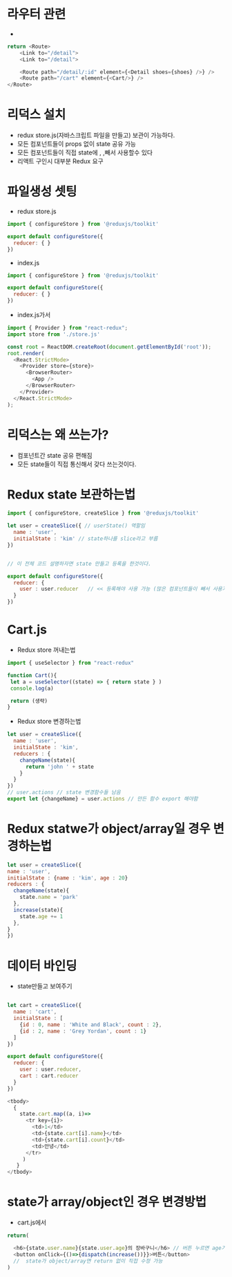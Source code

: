 # 라우터 관련
- 
```js
return <Route>
    <Link to="/detail">
    <Link to="/detail">

    <Route path="/detail/:id" element={<Detail shoes={shoes} />} />
    <Route path="/cart" element={<Cart/>} />
</Route>
```

# 리덕스 설치
<!-- npm install @reduxjs/toolkit react-redux  터미널 설치 -->
- redux store.js(자바스크립트 파일을 만들고) 보관이 가능하다.
- 모든 컴포넌트들이 props 없이 state 공유 가능
- 모든 컴포넌트들이 직접 state에 <App/>, <Detail/>,<Cart>빼서 사용할수 있다
- 리액트 구인시 대부분 Redux 요구


# 파일생성 셋팅
- redux store.js
```js
import { configureStore } from '@reduxjs/toolkit'

export default configureStore({
  reducer: { }
}) 
```

- index.js


<!-- state들을 보관하는 파일 -->
```js 
import { configureStore } from '@reduxjs/toolkit'

export default configureStore({
  reducer: { }
}) 
``` 
- index.js가서
<!-- <Provider store={store}> 쓰기 -->

```js
import { Provider } from "react-redux";
import store from './store.js'

const root = ReactDOM.createRoot(document.getElementById('root'));
root.render(
  <React.StrictMode>
    <Provider store={store}>
      <BrowserRouter>
        <App />
      </BrowserRouter>
    </Provider>
  </React.StrictMode>
); 
```

# 리덕스는 왜 쓰는가?
- 컴포넌트간 state 공유 편해짐
- 모든 state들이 직접 통신해서 갖다 쓰는것이다.

# Redux state 보관하는법

```js
import { configureStore, createSlice } from '@reduxjs/toolkit'

let user = createSlice({ // userState() 역할임
  name : 'user',
  initialState : 'kim' // state하나를 slice라고 부름
})


// 이 전체 코드 설명하자면 state 만들고 등록을 한것이다.

export default configureStore({
  reducer: {
    user : user.reducer   // << 등록해야 사용 가능 (많은 컴포넌트들이 빼서 사용가능하다.)
  }
}) 
```


 # Cart.js
 - Redux store 꺼내는법 
 ```js
 import { useSelector } from "react-redux"

function Cart(){
  let a = useSelector((state) => { return state } )
  console.log(a)

  return (생략)
}
 ```

 - Redux store 변경하는법
```js
let user = createSlice({
  name : 'user',
  initialState : 'kim',
  reducers : {
    changeName(state){
      return 'john ' + state
    }
  }
}) 
// user.actions // state 변경함수들 남음
export let {changeName} = user.actions // 만든 함수 export 해야함
  ```


  # Redux statwe가 object/array일 경우 변경하는법
  ```js
  let user = createSlice({
  name : 'user',
  initialState : {name : 'kim', age : 20}
  reducers : {
    changeName(state){
      state.name = 'park'
    },
    increase(state){
      state.age += 1
    },
  }
}) 
```


# 데이터 바인딩
- state만들고 <Cart>보여주기
  
```js

let cart = createSlice({
  name : 'cart',
  initialState : [
    {id : 0, name : 'White and Black', count : 2},
    {id : 2, name : 'Grey Yordan', count : 1}
  ]
})

export default configureStore({
  reducer: {
    user : user.reducer,
    cart : cart.reducer
  }
}) 
```

```js
<tbody>
  {
    state.cart.map((a, i)=>
      <tr key={i}>
        <td>1</td>
        <td>{state.cart[i].name}</td>
        <td>{state.cart[i].count}</td>
        <td>안녕</td>
      </tr>
     )
   }
</tbody> 
```

# state가 array/object인 경우 변경방법

- cart.js에서
```js
return(

  <h6>{state.user.name}{state.user.age}의 장바구니</h6> // 버튼 누르면 age가 +1이 되는 기능
  <button onClick={()=>{dispatch(increase())}}>버튼</button>   
  //  state가 object/array면 return 없이 직접 수정 가능
)
```

